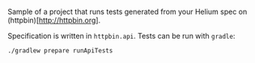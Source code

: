 Sample of a project that runs tests generated from your Helium spec on (httpbin)[http://httpbin.org].

Specification is written in `httpbin.api`.
Tests can be run with `gradle`:

```bash
./gradlew prepare runApiTests
```
